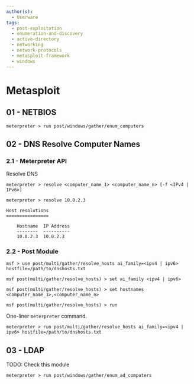 ```yaml
---
author(s):
  - Userware
tags:
  - post-exploitation
  - enumeration-and-discovery
  - active-directory
  - networking
  - network-protocols
  - metasploit-framework
  - windows
---
```

# Metasploit

## 01 - NETBIOS

```
meterpreter > run post/windows/gather/enum_computers
```

## 02 - DNS Resolve Computer Names

### 2.1 - Meterpreter API

Resolve DNS

```
meterpreter > resolve <computer_name_1> <computer_name_n> [-f <IPv4 | IPv6>]

meterpreter > resolve 10.0.2.3

Host resolutions
================

    Hostname  IP Address
    --------  ----------
    10.0.2.3  10.0.2.3
```

### 2.2 - Post Module

```
msf > use post/multi/gather/resolve_hosts ai_family=<ipv4 | ipv6> hostfile=/path/to/dnshosts.txt

msf post(multi/gather/resolve_hosts) > set ai_family <ipv4 | ipv6>

msf post(multi/gather/resolve_hosts) > set hostnames <computer_name_1>,<computer_name_n>

msf post(multi/gather/resolve_hosts) > run
```

One-liner `meterpreter` command.

```
meterpreter > run post/multi/gather/resolve_hosts ai_family=<ipv4 | ipv6> hostfile=/path/to/dnshosts.txt
```

## 03 - LDAP

TODO: Check this module

```
meterpreter > run post/windows/gather/enum_ad_computers
```